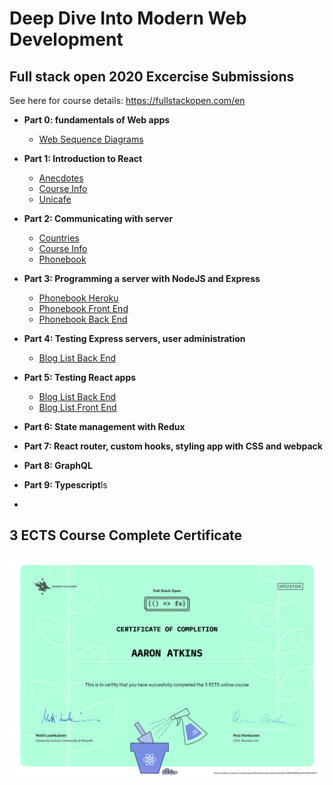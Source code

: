 # Deep Dive Into Modern Web Development

## Full stack open 2020 Excercise Submissions

See here for course details: https://fullstackopen.com/en

- **Part 0: fundamentals of Web apps**
  - [Web Sequence Diagrams](https://github.com/atkinsio/full-stack-open-2020/tree/master/part0)
  
- **Part 1: Introduction to React**
  - [Anecdotes](https://github.com/atkinsio/full-stack-open-2020/tree/master/part1/anecdotes)
  - [Course Info](https://github.com/atkinsio/full-stack-open-2020/tree/master/part1/courseinfo)
  - [Unicafe](https://github.com/atkinsio/full-stack-open-2020/tree/master/part1/unicafe)

- **Part 2: Communicating with server**
  - [Countries](https://github.com/atkinsio/full-stack-open-2020/tree/master/part2/countries)
  - [Course Info](https://github.com/atkinsio/full-stack-open-2020/tree/master/part2/courseinfo)
  - [Phonebook](https://github.com/atkinsio/full-stack-open-2020/tree/master/part2/phonebook)

- **Part 3: Programming a server with NodeJS and Express**
  - [Phonebook Heroku](https://afternoon-savannah-28323.herokuapp.com/)
  - [Phonebook Front End](https://github.com/atkinsio/full-stack-open-2020/tree/master/part3/phonebook-frontend)
  - [Phonebook Back End](https://github.com/atkinsio/full-stack-open-2020/tree/master/part3/phonebook-backend)
  
- **Part 4: Testing Express servers, user administration**
  - [Blog List Back End](https://github.com/atkinsio/full-stack-open-2020/tree/master/part4/blog-list-backend)

- **Part 5: Testing React apps**
  - [Blog List Back End](https://github.com/atkinsio/full-stack-open-2020/tree/master/part5/blog-list-backend)
  - [Blog List Front End](https://github.com/atkinsio/full-stack-open-2020/tree/master/part5/blog-list-frontend)

- **Part 6: State management with Redux**

- **Part 7: React router, custom hooks, styling app with CSS and webpack**

- **Part 8: GraphQL**

- **Part 9: Typescript**ls
- 

## 3 ECTS Course Complete Certificate

![3 ECTS CERT](https://raw.githubusercontent.com/atkinsio/full-stack-open-2020/master/certificate-fullstack-3ects.png)
